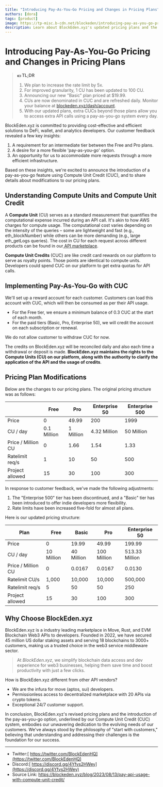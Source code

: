 ```yaml
---
title: "Introducing Pay-As-You-Go Pricing and Changes in Pricing Plans"
authors: [dora]
tags: [product]
image: https://tp-misc.b-cdn.net/blockeden/introducing-pay-as-you-go-pricing-and-plan-changes.png
description: Learn about BlockEden.xyz's updated pricing plans and the introduction of our Pay-As-You-Go option with Compute Unit Credit (CUC). We're committed to providing cost-effective and flexible solutions tailored to DeFi, wallet, and analytics developers. Discover our expanded API offerings, high availability, robust security, and more. Join our community of over 4000 web3 innovators today.
---
```


# Introducing Pay-As-You-Go Pricing and Changes in Pricing Plans

> **💵 TL;DR**
>
> 1. We plan to increase the rate limit by 5x.
> 2. For improved granularity, 1 CU has been updated to 100 CU.
> 3. Announcing our new "Basic" plan priced at $19.99.
> 4. CUs are now denominated in CUC and are refreshed daily. Monitor your balance at [blockeden.xyz/dash/account](blockeden.xyz/dash/account).
> 5. With our updated plans, extra CUCs beyond those plans allow you to access extra API calls using a pay-as-you-go system every day.



BlockEden.xyz is committed to providing cost-effective and efficient solutions to DeFi, wallet, and analytics developers. Our customer feedback revealed a few key insights:

1. A requirement for an intermediate tier between the Free and Pro plans.
2. A desire for a more flexible 'pay-as-you-go' option.
3. An opportunity for us to accommodate more requests through a more efficient infrastructure.

Based on these insights, we're excited to announce the introduction of a pay-as-you-go feature using Compute Unit Credit (CUC), and to share details about modifications to our pricing plans.

## **Understanding Compute Units and Compute Unit Credit**

A **Compute Unit** (CU) serves as a standard measurement that quantifies the computational expense incurred during an API call. It's akin to how AWS charges for compute usage. The computational cost varies depending on the intensity of the queries – some are lightweight and fast (e.g., eth_blockNumber) while others can be more demanding (e.g., large eth_getLogs queries). The cost in CU for each request across different products can be found in our[ API marketplace](https://blockeden.xyz/api-marketplace).

**Compute Unit Credits** (CUC) are like credit card rewards on our platform to serve as royalty points. Those points are identical to compute units. Developers could spend CUC on our platform to get extra quotas for API calls.

## **Implementing Pay-As-You-Go with CUC**

We'll set up a reward account for each customer. Customers can load this account with CUC, which will then be consumed as per their API usage.

- For the Free tier, we ensure a minimum balance of 0.3 CUC at the start of each month.
- For the paid tiers (Basic, Pro, Enterprise 50), we will credit the account on each subscription or renewal.

We do not allow customer to withdraw CUC for now.

The credits on BlockEden.xyz will be reconciled daily and also each time a withdrawal or deposit is made. **BlockEden.xyz maintains the rights to the Compute Units (CU) on our platform, along with the authority to clarify the application of the API and the usage of credits**.

## **Pricing Plan Modifications**

Below are the changes to our pricing plans. The original pricing structure was as follows:

|                    | **Free**    | **Pro**   | **Enterprise 50** | **Enterprise 500** |
| ------------------ | ----------- | --------- | ----------------- | ------------------ |
| Price              | 0           | 49.99     | 200               | 1999               |
| CU / day           | 0.1 Million | 1 Million | 4.32 Million      | 50 Million         |
| Price / Million CU | 0           | 1.66      | 1.54              | 1.33               |
| Ratelimit req/s    | 1           | 10        | 50                | 500                |
| Project allowed    | 15          | 30        | 100               | 300                |

In response to customer feedback, we've made the following adjustments:

1. The "Enterprise 500" tier has been discontinued, and a "Basic" tier has been introduced to offer indie developers more flexibility.
2. Rate limits have been increased five-fold for almost all plans.

Here is our updated pricing structure:

| **Plan**           | **Free**   | **Basic**  | **Pro**     | **Enterprise 50** |
| ------------------ | ---------- | ---------- | ----------- | ----------------- |
| Price              | 0          | 19.99      | 49.99       | 199.99            |
| CU / day           | 10 Million | 40 Million | 100 Million | 513.33 Million    |
| Price / Million CU | 0          | 0.0167     | 0.0167      | 0.0130            |
| Ratelimit CU/s     | 1,000      | 10,000     | 10,000      | 500,000           |
| Ratelimit req/s    | 5          | 50         | 50          | 250               |
| Project allowed    | 15         | 30         | 100         | 300               |

## **Why Choose BlockEden.xyz**

BlockEden.xyz is a industry leading marketplace in Move, Rust, and EVM Blockchain Web3 APIs to  developers. Founded in 2022, we have secured 45 million US dollar staking assets and serving 18 blockchains to 3000+ customers, making us a trusted choice in the web3 service middleware sector.

> At *BlockEden.xyz*, we simplify blockchain data access and dev experience for web3 businesses, helping them save time and boost productivity with just a few clicks.

How is BlockEden.xyz different from other API vendors?

- We are the infura for move (aptos, sui) developers.
- Permissionless access to decentralized marketplace with 20 APIs via crypto tokens.
- Exceptional 24/7 customer support.

In conclusion, BlockEden.xyz's revised pricing plans and the introduction of the pay-as-you-go option, underlined by our Compute Unit Credit (CUC) system, embodies our unwavering dedication to the evolving needs of our customers. We've always stood by the philosophy of "start with customers," believing that understanding and addressing their challenges is the foundation for our success. 

------

- Twitter:[ https://twitter.com/BlockEdenHQ](https://twitter.com/BlockEdenHQ)
- Discord:[ https://discord.gg/4Yfvs2HWey](https://discord.gg/4Yfvs2HWey)
- Source Link: https://blockeden.xyz/blog/2023/08/13/pay-api-usage-with-compute-unit-credit/



